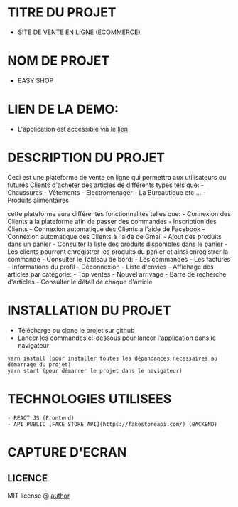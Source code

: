 # TITRE DU PROJET
- SITE DE VENTE EN LIGNE (ECOMMERCE)
# NOM DE PROJET
- EASY SHOP
# LIEN DE LA DEMO:
- L'application est accessible via le [lien](https://goueguy-market.netlify.app/)
# DESCRIPTION DU PROJET
Ceci est une plateforme de vente en ligne qui permettra aux utilisateurs ou futures Clients d'acheter des articles de différents types tels que:
    - Chaussures
    - Vêtements
    - Electromenager
    - La Bureautique etc ...
    - Produits alimentaires

cette  plateforme aura différentes fonctionnalités telles que:
    - Connexion des Clients à la plateforme afin de passer des commandes
    - Inscription des Clients
    - Connexion automatique des Clients à l'aide de Facebook
    - Connexion automatique des Clients à l'aide de Gmail
    - Ajout des produits dans un panier
    - Consulter la liste des produits disponibles dans le panier
    - Les clients pourront enregistrer les produits du panier et ainsi enregistrer la commande
    - Consulter le Tableau de bord:
        - Les commandes
        - Les factures
        - Informations du profil
        - Déconnexion
        - Liste d'envies
    - Affichage des articles par catégorie:
        - Top ventes
        - Nouvel arrivage
    - Barre de recherche d'articles
    - Consulter le détail de chaque d'article
# INSTALLATION  DU PROJET

- Télécharge ou clone le projet sur github
- Lancer les commandes ci-dessous pour lancer l'application dans le navigateur
```
yarn install (pour installer toutes les dépandances nécessaires au démarrage du projet)
yarn start (pour démarrer le projet dans le navigateur)

```
# TECHNOLOGIES UTILISEES
    - REACT JS (Frontend)
    - API PUBLIC [FAKE STORE API](https://fakestoreapi.com/) (BACKEND)
# CAPTURE D'ECRAN

## LICENCE

MIT license @ [author](https://goueguy.github.io)
